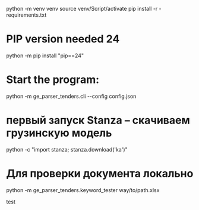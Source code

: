 python -m venv venv
source venv/Script/activate
pip install -r -requirements.txt

# PIP version needed 24

python -m pip install "pip==24"

# Start the program:

<!-- python -m ge_parser_tenders.cli --reset-cache --no-headless --max-pages [n] -->

python -m ge_parser_tenders.cli --config config.json

# первый запуск Stanza – скачиваем грузинскую модель

python -c "import stanza; stanza.download('ka')"

# Для проверки документа локально
python -m ge_parser_tenders.keyword_tester way/to/path.xlsx

test
